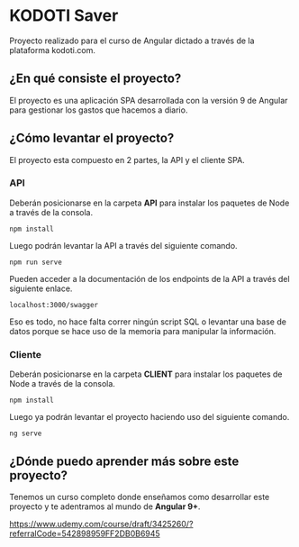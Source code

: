 # KODOTI Saver
Proyecto realizado para el curso de Angular dictado a través de la plataforma kodoti.com.

## ¿En qué consiste el proyecto?
El proyecto es una aplicación SPA desarrollada con la versión 9 de Angular para gestionar los gastos que hacemos a diario.

## ¿Cómo levantar el proyecto?
El proyecto esta compuesto en 2 partes, la API y el cliente SPA.

### API
Deberán posicionarse en la carpeta **API** para instalar los paquetes de Node a través de la consola.

```
npm install
```

Luego podrán levantar la API a través del siguiente comando.

```
npm run serve
```

Pueden acceder a la documentación de los endpoints de la API a través del siguiente enlace.

`localhost:3000/swagger`

Eso es todo, no hace falta correr ningún script SQL o levantar una base de datos porque se hace uso de la memoria para manipular la información.

### Cliente
Deberán posicionarse en la carpeta **CLIENT** para instalar los paquetes de Node a través de la consola.

```
npm install
```

Luego ya podrán levantar el proyecto haciendo uso del siguiente comando.

```
ng serve
```

## ¿Dónde puedo aprender más sobre este proyecto?
Tenemos un curso completo donde enseñamos como desarrollar este proyecto y te adentramos al mundo de **Angular 9+**.

https://www.udemy.com/course/draft/3425260/?referralCode=542898959FF2DB0B6945
